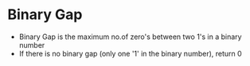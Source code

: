 ﻿# Binary Gap

* Binary Gap is the maximum no.of zero's between two 1's in a binary number
* If there is no binary gap (only one '1' in the binary number), return 0